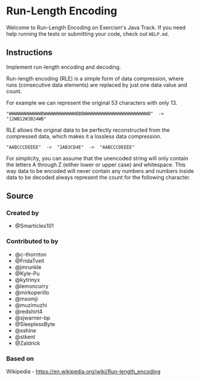 # Run-Length Encoding

Welcome to Run-Length Encoding on Exercism's Java Track.
If you need help running the tests or submitting your code, check out `HELP.md`.

## Instructions

Implement run-length encoding and decoding.

Run-length encoding (RLE) is a simple form of data compression, where runs (consecutive data elements) are replaced by just one data value and count.

For example we can represent the original 53 characters with only 13.

```text
"WWWWWWWWWWWWBWWWWWWWWWWWWBBBWWWWWWWWWWWWWWWWWWWWWWWWB"  ->  "12WB12W3B24WB"
```

RLE allows the original data to be perfectly reconstructed from the compressed data, which makes it a lossless data compression.

```text
"AABCCCDEEEE"  ->  "2AB3CD4E"  ->  "AABCCCDEEEE"
```

For simplicity, you can assume that the unencoded string will only contain the letters A through Z (either lower or upper case) and whitespace.
This way data to be encoded will never contain any numbers and numbers inside data to be decoded always represent the count for the following character.

## Source

### Created by

- @Smarticles101

### Contributed to by

- @c-thornton
- @FridaTveit
- @jmrunkle
- @Kyle-Pu
- @kytrinyx
- @lemoncurry
- @mirkoperillo
- @msomji
- @muzimuzhi
- @redshirt4
- @sjwarner-bp
- @SleeplessByte
- @sshine
- @stkent
- @Zaldrick

### Based on

Wikipedia - https://en.wikipedia.org/wiki/Run-length_encoding